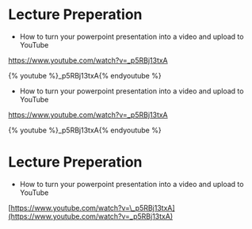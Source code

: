 # Lecture Preperation


* How to turn your powerpoint presentation into a video and upload to YouTube


https://www.youtube.com/watch?v=_p5RBj13txA


{% youtube %}_p5RBj13txA{% endyoutube %}

* How to turn your powerpoint presentation into a video and upload to YouTube


https://www.youtube.com/watch?v=_p5RBj13txA


{% youtube %}_p5RBj13txA{% endyoutube %}

# Lecture Preperation

* How to turn your powerpoint presentation into a video and upload to YouTube

[https://www.youtube.com/watch?v=\_p5RBj13txA](https://www.youtube.com/watch?v=_p5RBj13txA)


